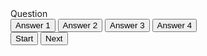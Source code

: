 <!DOCTYPE html>
<html lang="en">
<head>
    <meta charset="UTF-8">
    <meta http-equiv="X-UA-Compatible" content="IE=edge">
    <meta name="viewport" content="width=device-width, initial-scale=1.0">
    <link href="../assets/Css/style.css" rel="stylesheet">
    <script defer src="../assets/Java Script/script.js"></script>
    <title>Quiz App</title>
</head>
<body>
    <div class="container">
        <div id="question-container" class="hide"></div>
        <div id="question">Question</div>
        <div id="answer-buttons" class="btn-grid">
            <button class="btn ">Answer 1</button>
            <button class="btn ">Answer 2</button>
            <button class="btn">Answer 3</button>
            <button class="btn">Answer 4</button>
        </div>
            <div class="controls">
                <button id="start-btn" class="start-btn btn">Start</button>
                <button id="next-btn" class="next-btn btn hide ">Next</button>
            </div>
        </div>
</body>
</html>

